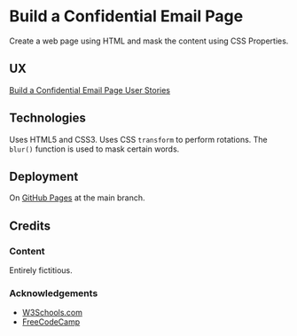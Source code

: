 # Build a Confidential Email Page

Create a web page using HTML and mask the content using CSS Properties.

## UX

[Build a Confidential Email Page User Stories](https://www.freecodecamp.org/learn/full-stack-developer/lab-confidential-email-page/build-a-confidential-email-page)

## Technologies

Uses HTML5 and CSS3.  Uses CSS `transform` to perform rotations.  The `blur()` function is used to mask certain words.

## Deployment

On [GitHub Pages](https://derektypist.github.io/build-a-confidential-email-page) at the main branch.

## Credits

### Content

Entirely fictitious.

### Acknowledgements

- [W3Schools.com](https://www.w3schools.com)
- [FreeCodeCamp](https://www.freecodecamp.org)
